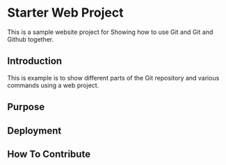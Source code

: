 # Starter Web Project


This is a sample website project for
Showing how to use Git and Git and Github together. 

## Introduction


This is example is to show different parts
of the Git repository and various commands
using a web project.

## Purpose

## Deployment

## How To Contribute